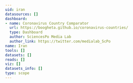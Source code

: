 ```yaml
---
uid: iran
datasources: []
dashboard:
- name: Coronavirus Country Comparator
  url: https://boogheta.github.io/coronavirus-countries/
  type: Dashboard
  author: SciencesPo Media Lab
  author_link: https://twitter.com/medialab_ScPo
name: Iran
tools: []
datasets: []
reads: []
viz: []
datasets_info: []
type: scope
---
```



